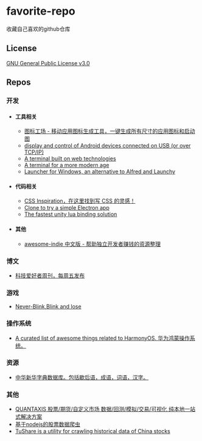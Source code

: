 # favorite-repo

收藏自己喜欢的github仓库


## License
[GNU General Public License v3.0](LICENSE)


## Repos
### 开发
- #### 工具相关
  - [图标工场 - 移动应用图标生成工具，一键生成所有尺寸的应用图标和启动图](https://github.com/zhanghuanchong/icon-workshop) 
  - [display and control of Android devices connected on USB (or over TCP/IP)](https://github.com/Genymobile/scrcpy)
  - [A terminal built on web technologies ](https://github.com/zeit/hyper)
  - [A terminal for a more modern age](https://github.com/Eugeny/terminus)
  - [Launcher for Windows, an alternative to Alfred and Launchy](https://github.com/Wox-launcher/Wox)

- #### 代码相关
  - [CSS Inspiration，在这里找到写 CSS 的灵感！](https://github.com/chokcoco/CSS-Inspiration)
  - [Clone to try a simple Electron app](https://github.com/electron/electron-quick-start)
  - [The fastest unity lua binding solution](https://github.com/topameng/tolua)

- #### 其他
  - [awesome-indie 中文版 - 帮助独立开发者赚钱的资源整理](https://github.com/josephchang10/awesome-indie)


### 博文
- [科技爱好者周刊，每周五发布](https://github.com/ruanyf/weekly)


### 游戏
- [Never-Blink,Blink and lose](https://github.com/ByronHsu/Never-Blink)


### 操作系统
- [A curated list of awesome things related to HarmonyOS. 华为鸿蒙操作系统。](https://github.com/Awesome-HarmonyOS/HarmonyOS)


### 资源
- [中华新华字典数据库。包括歇后语，成语，词语，汉字。](https://github.com/pwxcoo/chinese-xinhua)


### 其他
- [QUANTAXIS 股票/期货/自定义市场 数据/回测/模拟/交易/可视化 纯本地一站式解决方案](https://github.com/QUANTAXIS/QUANTAXIS)
- [基于nodejs的股票数据爬虫](https://github.com/andyesfly/dipiper)
- [TuShare is a utility for crawling historical data of China stocks](https://github.com/waditu/tushare)
